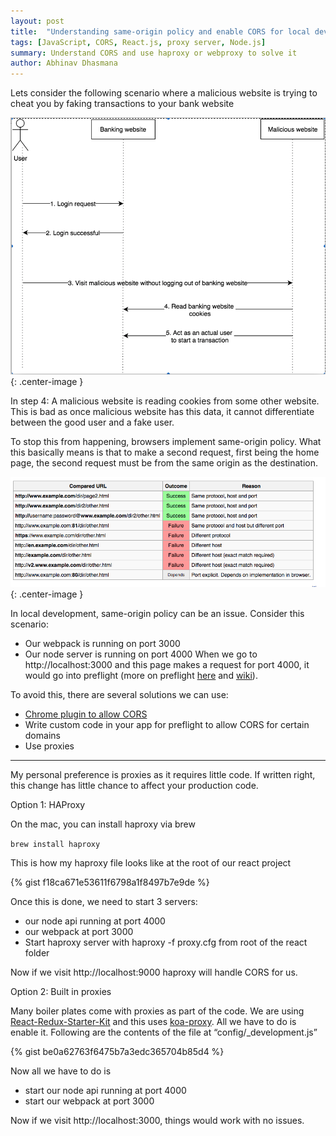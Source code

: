 ```yaml
---
layout: post
title:  "Understanding same-origin policy and enable CORS for local development with react"
tags: [JavaScript, CORS, React.js, proxy server, Node.js]
summary: Understand CORS and use haproxy or webproxy to solve it
author: Abhinav Dhasmana
---
```


Lets consider the following scenario where a malicious website is trying to cheat you by faking transactions to your bank website

![CORS](/images/blog/understanding-cors/cors1.png){: .center-image }

In step 4: A malicious website is reading cookies from some other website. This is bad as once malicious website has this data, it cannot differentiate between the good user and a fake user.

To stop this from happening, browsers implement same-origin policy. What this basically means is that to make a second request, first being the home page, the second request must be from the same origin as the destination.


![CORS rules](/images/blog/understanding-cors/cors2.png){: .center-image }

In local development, same-origin policy can be an issue. Consider this scenario:

* Our webpack is running on port 3000
* Our node server is running on port 4000
When we go to http://localhost:3000 and this page makes a request for port 4000, it would go into preflight (more on preflight [here] and [wiki]).


To avoid this, there are several solutions we can use:

* [Chrome plugin to allow CORS]
* Write custom code in your app for preflight to allow CORS for certain domains
* Use proxies

---

My personal preference is proxies as it requires little code. If written right, this change has little chance to affect your production code.

Option 1: HAProxy

On the mac, you can install haproxy via brew

```brew install haproxy```

This is how my haproxy file looks like at the root of our react project

{% gist f18ca671e53611f6798a1f8497b7e9de %}

Once this is done, we need to start 3 servers:

* our node api running at port 4000
* our webpack at port 3000
* Start haproxy server with haproxy -f proxy.cfg from root of the react folder

Now if we visit http://localhost:9000 haproxy will handle CORS for us.

Option 2: Built in proxies

Many boiler plates come with proxies as part of the code. We are using [React-Redux-Starter-Kit] and this uses [koa-proxy]. All we have to do is enable it. Following are the contents of the file at “config/_development.js”

{% gist be0a62763f6475b7a3edc365704b85d4 %}

Now all we have to do is

* start our node api running at port 4000
* start our webpack at port 3000


Now if we visit http://localhost:3000, things would work with no issues.


[here]: https://www.html5rocks.com/en/tutorials/cors/
[wiki]: https://en.wikipedia.org/wiki/
[Chrome plugin to allow CORS]: https://chrome.google.com/webstore/detail/allow-control-allow-origi/nlfbmbojpeacfghkpbjhddihlkkiljbi?hl=en
[koa-proxy]: https://www.npmjs.com/package/koa-proxy
[React-Redux-Starter-Kit]:https://github.com/davezuko/react-redux-starter-kit